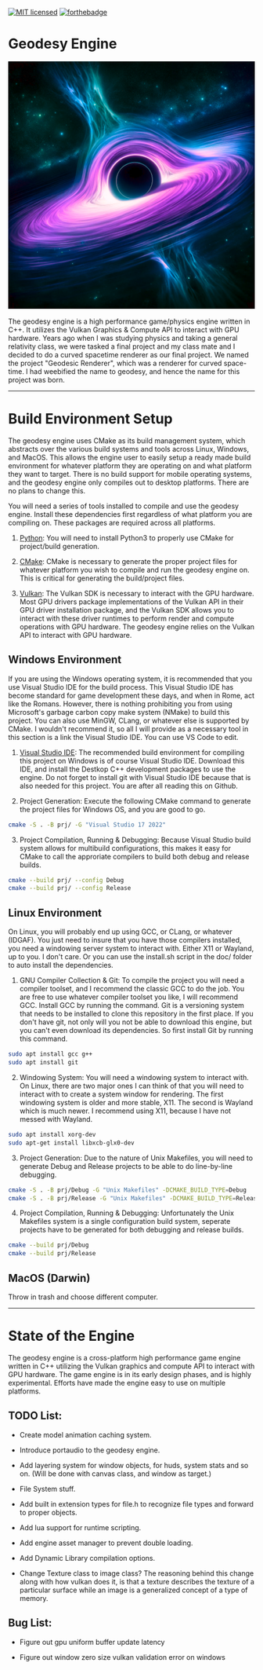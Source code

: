 [![MIT licensed](https://img.shields.io/badge/license-MIT-blue.svg)](LICENSE.md)
[![forthebadge](https://forthebadge.com/images/badges/works-on-my-machine.svg)](https://forthebadge.com)

# Geodesy Engine

![Alt Text](https://github.com/FermionicChaos/geodesy/blob/master/res/github/logo.png)

The geodesy engine is a high performance game/physics engine written in C++. It utilizes the Vulkan Graphics
& Compute API to interact with GPU hardware. Years ago when I was studying physics and taking a general relativity
class, we were tasked a final project and my class mate and I decided to do a curved spacetime renderer as our
final project. We named the project "Geodesic Renderer", which was a renderer for curved space-time. I had weebified
the name to geodesy, and hence the name for this project was born.

---

# Build Environment Setup
The geodesy engine uses CMake as its build management system, which abstracts over
the various build systems and tools across Linux, Windows, and MacOS. This allows the
engine user to easily setup a ready made build environment for whatever platform they
are operating on and what platform they want to target. There is no build support
for mobile operating systems, and the geodesy engine only compiles out to desktop
platforms. There are no plans to change this.

You will need a series of tools installed to compile and use the geodesy engine. Install
these dependencies first regardless of what platform you are compiling on. These packages
are required across all platforms.

1. [Python](https://www.python.org/downloads/):
You will need to install Python3 to properly use CMake for project/build generation.

2. [CMake](https://cmake.org/download/):
CMake is necessary to generate the proper project files for whatever platform you
wish to compile and run the geodesy engine on. This is critical for generating
the build/project files.

3. [Vulkan](https://www.lunarg.com/vulkan-sdk/):
The Vulkan SDK is necessary to interact with the GPU hardware. Most GPU drivers
package implementations of the Vulkan API in their GPU driver installation package,
and the Vulkan SDK allows you to interact with these driver runtimes to perform
render and compute operations with GPU hardware. The geodesy engine relies on 
the Vulkan API to interact with GPU hardware.

## Windows Environment
If you are using the Windows operating system, it is recommended that you use Visual Studio IDE
for the build process. This Visual Studio IDE has become standard for game development these days,
and when in Rome, act like the Romans. However, there is nothing prohibiting you from using Microsoft's
garbage carbon copy make system (NMake) to build this project. You can also use MinGW, CLang, or whatever
else is supported by CMake. I wouldn't recommend it, so all I will provide as a necessary tool in this
section is a link the Visual Studio IDE. You can use VS Code to edit.

1. [Visual Studio IDE](https://visualstudio.microsoft.com/vs/): The recommended build environment for compiling
this project on Windows is of course Visual Studio IDE. Download this IDE, and install the Destkop C++ development
packages to use the engine. Do not forget to install git with Visual Studio IDE because that is also needed
for this project. You are after all reading this on Github.

2. Project Generation: Execute the following CMake command to generate the project files for Windows OS, and you are good to go.
```bash
cmake -S . -B prj/ -G "Visual Studio 17 2022"
```

3. Project Compilation, Running & Debugging: Because Visual Studio build system allows for multibuild configurations,
this makes it easy for CMake to call the approriate compilers to build both debug and release builds.
```bash
cmake --build prj/ --config Debug
cmake --build prj/ --config Release
```

## Linux Environment
On Linux, you will probably end up using GCC, or CLang, or whatever (IDGAF). You
just need to insure that you have those compilers installed, you need a windowing 
server system to interact with. Either X11 or Wayland, up to you. I don't care. Or
you can use the install.sh script in the doc/ folder to auto install the dependencies.

1. GNU Compiler Collection & Git: 
To compile the project you will need a compiler toolset, and I recommend the classic GCC 
to do the job. You are free to use whatever compiler toolset you like, I will recommend GCC. 
Install GCC by running the command. Git is a versioning system that needs to be installed 
to clone this repository in the first place. If you don't have git, not only will you not 
be able to download this engine, but you can't even download its dependencies. So first 
install Git by running this command.
```bash
sudo apt install gcc g++
sudo apt install git
```

2. Windowing System: You will need a windowing system to interact with. On Linux, there are
two major ones I can think of that you will need to interact with to create a system window
for rendering. The first windowing system is older and more stable, X11. The second is Wayland
which is much newer. I recommend using X11, because I have not messed with Wayland.
```bash
sudo apt install xorg-dev
sudo apt-get install libxcb-glx0-dev
```

3. Project Generation: Due to the nature of Unix Makefiles, you will need to generate
Debug and Release projects to be able to do line-by-line debugging.
```bash
cmake -S . -B prj/Debug -G "Unix Makefiles" -DCMAKE_BUILD_TYPE=Debug
cmake -S . -B prj/Release -G "Unix Makefiles" -DCMAKE_BUILD_TYPE=Release
```
4. Project Compilation, Running & Debugging: Unfortunately the Unix Makefiles system is a single
configuration build system, seperate projects have to be generated for both debugging and release
builds.
```bash
cmake --build prj/Debug
cmake --build prj/Release
```

## MacOS (Darwin)
Throw in trash and choose different computer.

---

# State of the Engine
The geodesy engine is a cross-platform high performance game engine written in C++ utilizing the Vulkan
graphics and compute API to interact with GPU hardware. The game engine is in its early design phases, and
is highly experimental. Efforts have made the engine easy to use on multiple platforms.

## TODO List:

- Create model animation caching system.

- Introduce portaudio to the geodesy engine.

- Add layering system for window objects, for huds, system stats and so
on. (Will be done with canvas class, and window as target.)

- File System stuff.

- Add built in extension types for file.h to recognize file types
and forward to proper objects.

- Add lua support for runtime scripting.

- Add engine asset manager to prevent double loading.

- Add Dynamic Library compilation options.

- Change Texture class to image class? The reasoning behind this change
along with how vulkan does it, is that a texture describes the texture
of a particular surface while an image is a generalized concept of a type
of memory.

## Bug List:

- Figure out gpu uniform buffer update latency

- Figure out window zero size vulkan validation error on windows

